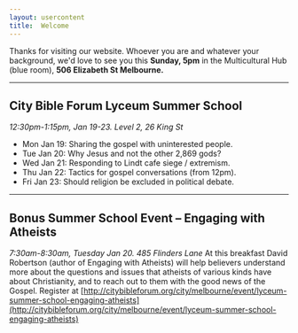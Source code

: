 ```yaml
---
layout: usercontent
title:  Welcome
---
```


Thanks for visiting our website. Whoever you are and whatever your background, we'd love to see you this __Sunday, 5pm__ in the Multicultural Hub (blue room), __506 Elizabeth St Melbourne.__


<div class="row2"></div>

---

## City Bible Forum Lyceum Summer School
_12:30pm-1:15pm, Jan 19-23. Level 2, 26 King St_

* Mon Jan 19: Sharing the gospel with uninterested people.
* Tue Jan 20: Why Jesus and not the other 2,869 gods?
* Wed Jan 21: Responding to Lindt cafe siege / extremism.
* Thu Jan 22: Tactics for gospel conversations (from 12pm).
* Fri Jan 23: Should religion be excluded in political debate.
  
<div class="row2"></div>

---


## Bonus Summer School Event – Engaging with Atheists
_7:30am-8:30am, Tuesday Jan 20. 485 Flinders Lane_
At this breakfast David Robertson (author of Engaging with Atheists) will help believers understand more about the questions and issues that atheists of various kinds have about Christianity, and to reach out to them with the good news of the Gospel. Register at [http://citybibleforum.org/city/melbourne/event/lyceum-summer-school-engaging-atheists](http://citybibleforum.org/city/melbourne/event/lyceum-summer-school-engaging-atheists)
 



[John]: mailto:john.david.hudson@gmail.com



